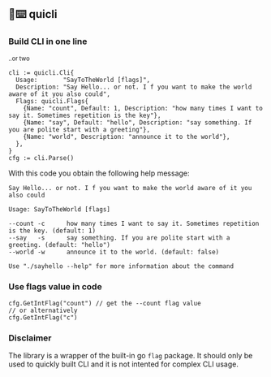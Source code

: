 ## 🏃⌨️ quicli
### Build CLI in one line
<sup>..or two</sup>
```golang
cli := quicli.Cli{
  Usage:       "SayToTheWorld [flags]",
  Description: "Say Hello... or not. I f you want to make the world aware of it you also could",
  Flags: quicli.Flags{
    {Name: "count", Default: 1, Description: "how many times I want to say it. Sometimes repetition is the key"},
    {Name: "say", Default: "hello", Description: "say something. If you are polite start with a greeting"},
    {Name: "world", Description: "announce it to the world"},
  },
}
cfg := cli.Parse()
```

With this code you obtain the following help message:
```
Say Hello... or not. I f you want to make the world aware of it you also could

Usage: SayToTheWorld [flags]

--count -c      how many times I want to say it. Sometimes repetition is the key. (default: 1)
--say   -s      say something. If you are polite start with a greeting. (default: "hello")
--world -w      announce it to the world. (default: false)

Use "./sayhello --help" for more information about the command
```

### Use flags value in code
```golang
cfg.GetIntFlag("count") // get the --count flag value
// or alternatively
cfg.GetIntFlag("c")
```

### Disclaimer
The library is a wrapper of the built-in go `flag` package. It should only be used to quickly built CLI and it is not intented for complex CLI usage.